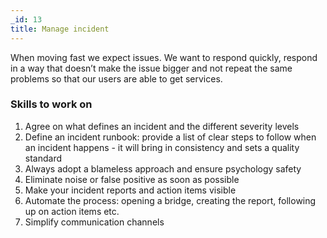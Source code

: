 ```yaml
---
_id: 13
title: Manage incident
---
```


When moving fast we expect issues. We want to respond quickly, respond in a way that doesn’t make the issue bigger and not repeat the same problems so that our users are able to get services.

### Skills to work on

1. Agree on what defines an incident and the different severity levels
1. Define an incident runbook: provide a list of clear steps to follow when an incident happens - it will bring in consistency and sets a quality standard
1. Always adopt a blameless approach and ensure psychology safety
1. Eliminate noise or false positive as soon as possible
1. Make your incident reports and action items visible
1. Automate the process: opening a bridge, creating the report, following up on action items etc.
1. Simplify communication channels

